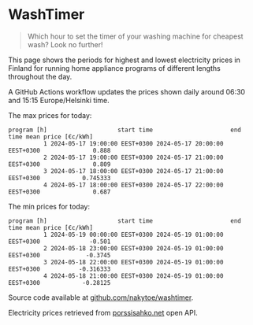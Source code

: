 
# WashTimer

> Which hour to set the timer of your washing machine for cheapest wash? Look no further!

This page shows the periods for highest and lowest electricity prices in Finland 
for running home appliance programs of different lengths throughout the day. 

A GitHub Actions workflow updates the prices shown daily around 06:30 and 15:15 Europe/Helsinki time.

The max prices for today:

	program [h]                    start time                      end time mean price [€c/kWh]
	          1 2024-05-17 19:00:00 EEST+0300 2024-05-17 20:00:00 EEST+0300               0.888
	          2 2024-05-17 19:00:00 EEST+0300 2024-05-17 21:00:00 EEST+0300               0.809
	          3 2024-05-17 18:00:00 EEST+0300 2024-05-17 21:00:00 EEST+0300            0.745333
	          4 2024-05-17 18:00:00 EEST+0300 2024-05-17 22:00:00 EEST+0300               0.687

The min prices for today:

	program [h]                    start time                      end time mean price [€c/kWh]
	          1 2024-05-19 00:00:00 EEST+0300 2024-05-19 01:00:00 EEST+0300              -0.501
	          2 2024-05-18 23:00:00 EEST+0300 2024-05-19 01:00:00 EEST+0300             -0.3745
	          3 2024-05-18 22:00:00 EEST+0300 2024-05-19 01:00:00 EEST+0300           -0.316333
	          4 2024-05-18 21:00:00 EEST+0300 2024-05-19 01:00:00 EEST+0300            -0.28125


Source code available at [github.com/nakytoe/washtimer](https://github.com/nakytoe/washtimer).

Electricity prices retrieved from [porssisahko.net](https://porssisahko.net/api) open API.
